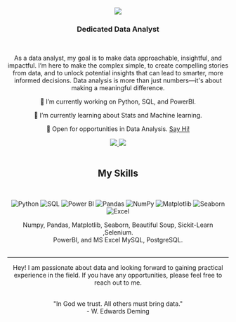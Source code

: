 <h1 align="center">
    <img src="https://readme-typing-svg.herokuapp.com/?font=Righteous&size=35&center=true&vCenter=true&width=500&height=70&duration=4000&lines=Hi+There!+;+I'm+Komal+Gupta!;" />
</h1>

<h3 align="center">Dedicated Data Analyst</h3>

<br/>

<div align="center">
    
As a data analyst, my goal is to make data approachable, insightful, and impactful. I’m here to make the complex simple, to create compelling stories from data, and to unlock potential insights that can lead to smarter, more informed decisions. Data analysis is more than just numbers—it's about making a meaningful difference.


 🔭 I’m currently working on Python, SQL, and PowerBI.
 
 🌱 I’m currently learning about Stats and Machine learning.

💬 Open for opportunities in Data Analysis. [Say Hi!](https://www.linkedin.com/in/komal938)

 </div>
 
<div align="center"> 
  <a href="mailto:komalg.connect@gmail.com">
    <img src="https://img.shields.io/badge/Gmail-333333?style=for-the-badge&logo=gmail&logoColor=yellow" />
  </a>
  <a href="https://www.linkedin.com/in/komal938" target="_blank">
    <img src="https://img.shields.io/badge/LinkedIn-0077B5?style=for-the-badge&logo=linkedin&logoColor=white" target="_blank" />
  </a>
</div>
<br/>

 
<h2 align="center"> My Skills </h2>
</br>
<div align ="center"> 
    <p align="center">
  <img src="https://img.shields.io/badge/Python-3776AB?style=for-the-badge&logo=python&logoColor=white" alt="Python" />
  <img src="https://img.shields.io/badge/SQL-4479A1?style=for-the-badge&logo=mysql&logoColor=white" alt="SQL" />
  <img src="https://img.shields.io/badge/Power_BI-F2C811?style=for-the-badge&logo=powerbi&logoColor=black" alt="Power BI" />
  <img src="https://img.shields.io/badge/Pandas-150458?style=for-the-badge&logo=pandas&logoColor=white" alt="Pandas" />
  <img src="https://img.shields.io/badge/NumPy-013243?style=for-the-badge&logo=numpy&logoColor=white" alt="NumPy" />
  <img src="https://img.shields.io/badge/Matplotlib-11557c?style=for-the-badge&logo=python&logoColor=white" alt="Matplotlib" />
  <img src="https://img.shields.io/badge/Seaborn-3776AB?style=for-the-badge&logo=python&logoColor=white" alt="Seaborn" />
  <img src="https://img.shields.io/badge/Excel-217346?style=for-the-badge&logo=microsoft-excel&logoColor=white" alt="Excel" />
</p>
Numpy, Pandas, Matplotlib, Seaborn, Beautiful Soup, Sickit-Learn ,Selenium.  </br>
PowerBI, and MS Excel
MySQL, PostgreSQL.
</div>
<br/>
<hr/>

<p align="center">Hey! I am passionate about data and looking forward to gaining practical experience in the field. If you have any opportunities, please feel free to reach out to me.</p>
<br/>
<div align="center">
"In God we trust. All others must bring data." </br> - W. Edwards Deming
</div>

<br/>
